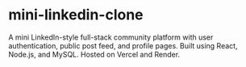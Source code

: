 # mini-linkedin-clone
A mini LinkedIn-style full-stack community platform with user authentication, public post feed, and profile pages. Built using React, Node.js, and MySQL. Hosted on Vercel and Render.
